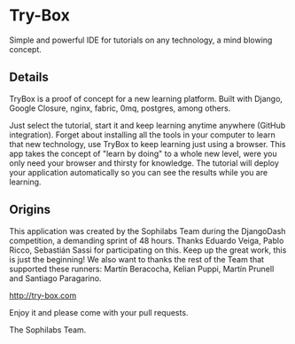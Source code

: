 # Try-Box
Simple and powerful IDE for tutorials on any technology, a mind blowing concept.

## Details
TryBox is a proof of concept for a new learning platform. Built with Django, Google Closure, nginx, fabric, 0mq, postgres, among others.</p>
Just select the tutorial, start it and keep learning anytime anywhere (GitHub integration).
Forget about installing all the tools in your computer to learn that new technology, use TryBox to keep learning just using a browser. This app takes  the concept of "learn by doing" to a whole new level, were you only need your browser and thirsty for knowledge.
The tutorial will deploy your application automatically so you can see the results while you are learning.

## Origins
This application was created by the Sophilabs Team during the DjangoDash competition, a demanding sprint of 48 hours.
Thanks Eduardo Veiga, Pablo Ricco, Sebastián Sassi for participating on this. Keep up the great work, this is just the beginning!
We also want to thanks the rest of the Team that supported these runners: Martín Beracocha, Kelian Puppi, Martín Prunell and Santiago Paragarino.

http://try-box.com

Enjoy it and please come with your pull requests.

The Sophilabs Team.